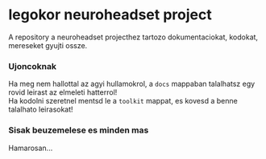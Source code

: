 # legokor neuroheadset project

A repository a neuroheadset projecthez tartozo dokumentaciokat, kodokat, mereseket gyujti ossze.

### Ujoncoknak
Ha meg nem hallottal az agyi hullamokrol, a `docs` mappaban talalhatsz egy rovid leirast az elmeleti hatterrol!  
Ha kodolni szeretnel mentsd le a `toolkit` mappat, es kovesd a benne talalhato leirasokat!

### Sisak beuzemelese es minden mas
Hamarosan...
